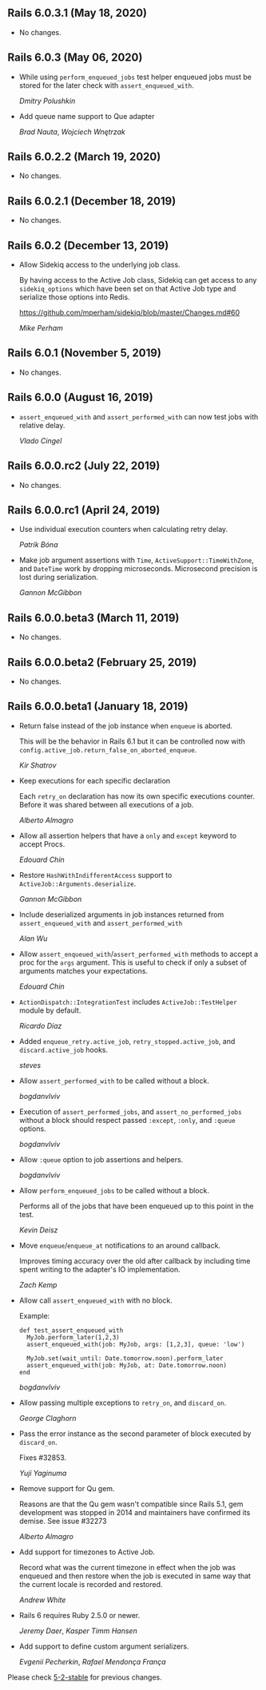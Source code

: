 ## Rails 6.0.3.1 (May 18, 2020) ##

*   No changes.


## Rails 6.0.3 (May 06, 2020) ##

*   While using `perform_enqueued_jobs` test helper enqueued jobs must be stored for the later check with
    `assert_enqueued_with`.

    *Dmitry Polushkin*

*   Add queue name support to Que adapter

    *Brad Nauta*, *Wojciech Wnętrzak*


## Rails 6.0.2.2 (March 19, 2020) ##

*   No changes.


## Rails 6.0.2.1 (December 18, 2019) ##

*   No changes.


## Rails 6.0.2 (December 13, 2019) ##

*   Allow Sidekiq access to the underlying job class.

    By having access to the Active Job class, Sidekiq can get access to any `sidekiq_options` which
    have been set on that Active Job type and serialize those options into Redis.

    https://github.com/mperham/sidekiq/blob/master/Changes.md#60

    *Mike Perham*


## Rails 6.0.1 (November 5, 2019) ##

*   No changes.


## Rails 6.0.0 (August 16, 2019) ##

*   `assert_enqueued_with` and `assert_performed_with` can now test jobs with relative delay.

    *Vlado Cingel*


## Rails 6.0.0.rc2 (July 22, 2019) ##

*   No changes.


## Rails 6.0.0.rc1 (April 24, 2019) ##

*   Use individual execution counters when calculating retry delay.

    *Patrik Bóna*

*   Make job argument assertions with `Time`, `ActiveSupport::TimeWithZone`, and `DateTime` work by dropping microseconds. Microsecond precision is lost during serialization.

    *Gannon McGibbon*


## Rails 6.0.0.beta3 (March 11, 2019) ##

*   No changes.


## Rails 6.0.0.beta2 (February 25, 2019) ##

*   No changes.


## Rails 6.0.0.beta1 (January 18, 2019) ##

*   Return false instead of the job instance when `enqueue` is aborted.

    This will be the behavior in Rails 6.1 but it can be controlled now with
    `config.active_job.return_false_on_aborted_enqueue`.

    *Kir Shatrov*

*   Keep executions for each specific declaration

    Each `retry_on` declaration has now its own specific executions counter. Before it was
    shared between all executions of a job.

    *Alberto Almagro*

*   Allow all assertion helpers that have a `only` and `except` keyword to accept
    Procs.

    *Edouard Chin*

*   Restore `HashWithIndifferentAccess` support to `ActiveJob::Arguments.deserialize`.

    *Gannon McGibbon*

*   Include deserialized arguments in job instances returned from
    `assert_enqueued_with` and `assert_performed_with`

    *Alan Wu*

*   Allow `assert_enqueued_with`/`assert_performed_with` methods to accept
    a proc for the `args` argument. This is useful to check if only a subset of arguments
    matches your expectations.

    *Edouard Chin*

*   `ActionDispatch::IntegrationTest` includes `ActiveJob::TestHelper` module by default.

    *Ricardo Díaz*

*   Added `enqueue_retry.active_job`, `retry_stopped.active_job`, and `discard.active_job` hooks.

    *steves*

*   Allow `assert_performed_with` to be called without a block.

    *bogdanvlviv*

*   Execution of `assert_performed_jobs`, and `assert_no_performed_jobs`
    without a block should respect passed `:except`, `:only`, and `:queue` options.

    *bogdanvlviv*

*   Allow `:queue` option to job assertions and helpers.

    *bogdanvlviv*

*   Allow `perform_enqueued_jobs` to be called without a block.

    Performs all of the jobs that have been enqueued up to this point in the test.

    *Kevin Deisz*

*   Move `enqueue`/`enqueue_at` notifications to an around callback.

    Improves timing accuracy over the old after callback by including
    time spent writing to the adapter's IO implementation.

    *Zach Kemp*

*   Allow call `assert_enqueued_with` with no block.

    Example:
    ```
    def test_assert_enqueued_with
      MyJob.perform_later(1,2,3)
      assert_enqueued_with(job: MyJob, args: [1,2,3], queue: 'low')

      MyJob.set(wait_until: Date.tomorrow.noon).perform_later
      assert_enqueued_with(job: MyJob, at: Date.tomorrow.noon)
    end
    ```

    *bogdanvlviv*

*   Allow passing multiple exceptions to `retry_on`, and `discard_on`.

    *George Claghorn*

*   Pass the error instance as the second parameter of block executed by `discard_on`.

    Fixes #32853.

    *Yuji Yaginuma*

*   Remove support for Qu gem.

    Reasons are that the Qu gem wasn't compatible since Rails 5.1,
    gem development was stopped in 2014 and maintainers have
    confirmed its demise. See issue #32273

    *Alberto Almagro*

*   Add support for timezones to Active Job.

    Record what was the current timezone in effect when the job was
    enqueued and then restore when the job is executed in same way
    that the current locale is recorded and restored.

    *Andrew White*

*   Rails 6 requires Ruby 2.5.0 or newer.

    *Jeremy Daer*, *Kasper Timm Hansen*

*   Add support to define custom argument serializers.

    *Evgenii Pecherkin*, *Rafael Mendonça França*


Please check [5-2-stable](https://github.com/rails/rails/blob/5-2-stable/activejob/CHANGELOG.md) for previous changes.
